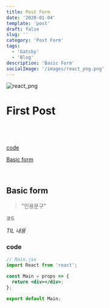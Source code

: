 ```yaml
---
title: Post Form
date: '2020-01-04'
template: 'post'
draft: false
slug: ''
category: 'Post Form'
tags:
  - 'Gatsby'
  - 'Blog'
description: 'Basic Form'
socialImage: '/images/react_png.png'
---
```


![react_png](/images/react_png.png)

# First Post

## <br />

[code](#code)

[Basic form](#basic-form)

<br />

## Basic form

> "인용문구"

<code>코드</code>

<em>TIL 내용</em>

### code

```jsx
// Main.jsx
import React from 'react';

const Main = props => {
  return <div></div>;
};

export default Main;
```
